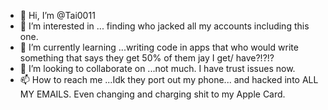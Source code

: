 - 👋 Hi, I’m @Tai0011
- 👀 I’m interested in ... finding who jacked all my accounts including this one.
- 🌱 I’m currently learning ...writing code in apps that who would write something that says they get 50% of them jay I get/ have?!?!?
- 💞️ I’m looking to collaborate on ...not much. I have trust issues now.
- 📫 How to reach me ...Idk they port out my phone... and hacked into ALL MY EMAILS. Even changing and charging shit to my Apple Card.

<!---
Tai0011/Tai0011 is a ✨ special ✨ repository because its `README.md` (this file) appears on your GitHub profile.
You can click the Preview link to take a look at your changes.
--->
